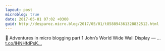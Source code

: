 ```yaml
---
layout: post
microblog: true
date: 2017-05-01 07:02 +0300
guid: http://desparoz.micro.blog/2017/05/01/t858894361328832512.html
---
```

🔗 Adventures in micro blogging part 1
      John’s World Wide Wall Display — ... [t.co/lHNHfdPsK...](https://t.co/lHNHfdPsKl)
